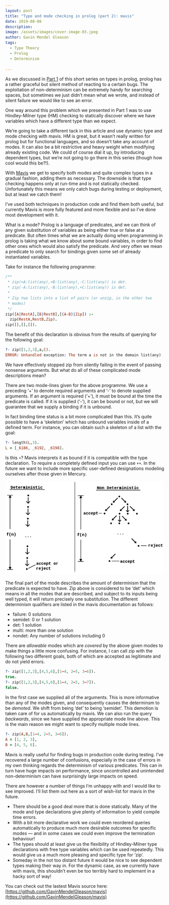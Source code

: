 ```yaml
---
layout: post
title: "Type and mode checking in prolog (part 2): mavis"
date: 2019-08-08
description:
image: /assets/images/cover-image-03.jpeg
author: Gavin Mendel Gleason
tags:
  - Type Theory
  - Prolog
  - Determinism

---
```

As we discussed in [Part 1](/2019/06/07/type-and-mode-checking-in-prolog-part-1/) of this short series on types in prolog, prolog has a rather graceful but silent method of reacting to a certain bugs. The exploitation of non-determinism can be extremely handy for searching spaces, but sometimes we just didn’t mean what we wrote, and instead of silent failure we would like to see an error.

One way around this problem which we presented in Part 1 was to use Hindley-Milner type (HM) checking to statically discover where we have variables which have a different type than we expect.

We’re going to take a different tack in this article and use dynamic type and mode checking with mavis. HM is great, but it wasn’t really written for prolog but for functional languages, and so doesn’t take any account of modes. It can also be a bit restrictive and heavy weight when modifying already existing code. We could of course dial it up, by introducing dependent types, but we’re not going to go there in this series (though how cool would this be?!).

With [Mavis](https://github.com/GavinMendelGleason/mavis) we get to specify both modes and quite complex types in a gradual fashion, adding them as necessary. The downside is that type checking happens only at run-time and is not statically checked. Unfortunately this means we only catch bugs during testing or deployment, but at least we catch them!

I’ve used both techniques in production code and find them both useful, but currently Mavis is more fully featured and more flexible and so I’ve done most development with it.

What is a mode? Prolog is a language of predicates, and we can think of any given substitution of variables as being either true or false at a predicate. But often times what we are actually doing when programming in prolog is taking what we know about some bound variables, in order to find other ones which would also satisfy the predicate. And very often we mean a predicate to only search for bindings given some set of already instantiated variables.

Take for instance the following programme:

```prolog
/**
 * zip(+A:list(any),+B:list(any),-C:list(any)) is det.
 * zip(-A:list(any),-B:list(any),+C:list(any)) is det.
 *
 * Zip two lists into a list of pairs (or unzip, in the other two
 * modes)
 */
zip([A|RestA],[B|RestB],[(A-B)|Zip]) :-
  zip(RestA,RestB,Zip).
zip([],[],[]).
```

The benefit of this declaration is obvious from the results of querying for the following goal:

```prolog
?- zip([1,2,3],a,C).
ERROR: Unhandled exception: The term a is not in the domain list(any)
```
We have effectively stopped zip from silently failing in the event of passing nonsense arguments. But what do all of these complicated mode descriptions mean?

There are two mode-lines given for the above programme. We use a preceding ‘+’ to denote required arguments and ‘-’ to denote supplied arguments. If an argument is required (‘+’), it must be bound at the time the predicate is called. If it is supplied (‘-’), it can be bound or not, but we will guarantee that we supply a binding if it is unbound.

In fact binding time status is a bit more complicated than this. It’s quite possible to have a ‘skeleton’ which has unbound variables inside of a defined term. For instance, you can obtain such a skeleton of a list with the goal:

```prolog
?- length(L,3).
L = [_6186, _6192, _6198].
```

Is this `+`? Mavis interprets it as bound if it is compatible with the type declaration. To require a completely defined input you can use `++`. In the future we want to include more specific user-defined designations modeling ourselves after those given in Mercury.

![Mercury Diagram](/assets/images/inner-image-03.png)

The final part of the mode describes the amount of determinism that the predicate is expected to have. Zip above is considered to be ‘det’ which means in all the modes that are described, and subject to its inputs being well typed, it will return precisely one substitution. The different determinism qualifiers are listed in the mavis documentation as follows:

* failure: 0 solutions
* semidet: 0 or 1 solution
* det: 1 solution
* multi: more than one solution
* nondet: Any number of solutions including 0

There are *allowable* modes which are *covered* by the above given modes to make things a little more confusing. For instance, I can call zip with the following two different goals, both of which are accepted as legitimate and do not yield errors.

```prolog
?- zip([1,2,3],[4,5,6],[1–4, 2–5, 3–6]).
true.
?- zip([1,2,3],[4,5,6],[1–4, 2–5, 3–7]).
false.
```

In the first case we supplied all of the arguments. This is more informative than any of the modes given, and consequently causes the determinsm to be *demoted*. We shift from being ‘det’ to being ‘semidet’. This demotion is taken care of for us automatically by mavis.
We can also run the query *backwards*, since we have supplied the appropriate mode line above. This is the main reason we might want to specify multiple mode lines.

```prolog
?- zip(A,B,[1–4, 2–5, 3–6]).
A = [1, 2, 3],
B = [4, 5, 6].
```

Mavis is really useful for finding bugs in production code during testing. I’ve recovered a large number of confusions, especially in the case of errors in my own thinking regards the determinism of various predicates. This can in turn have huge impacts on performance, since uncontrolled and unintended non-determinism can have surprisingly large impacts on speed.

There are however a number of things I’m unhappy with and I would like to see improved. I’ll list them out here as a sort of wish-list for mavis in the future.

* There should be a good deal more that is done statically. Many of the mode and type declarations give plenty of information to yield compile time errors.
* With a bit more declarative work we could even reordered queries automatically to produce much more desirable outcomes for specific modes — and in some cases we could even improve the termination behaviour!
* The types should at least give us the flexibility of Hindley-Milner type declarations with free type variables which can be used repeatedly. This would give us a much more pleasing and specific type for ‘zip’.
* Someday in the not too distant future it would be nice to see dependent types making their way in. For the dynamic case, as we currently have with mavis, this shouldn’t even be too terribly hard to implement in a hacky sort of way!

You can check out the lastest Mavis source here: [https://github.com/GavinMendelGleason/mavis](https://github.com/GavinMendelGleason/mavis)
